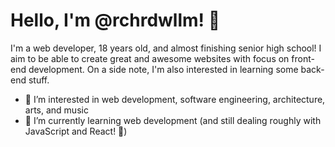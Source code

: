 # Hello, I'm @rchrdwllm! 👋

I'm a web developer, 18 years old, and almost finishing senior high school!
I aim to be able to create great and awesome websites with focus on front-end development.
On a side note, I'm also interested in learning some back-end stuff.

- 👀 I’m interested in web development, software engineering, architecture, arts, and music
- 🌱 I’m currently learning web development (and still dealing roughly with JavaScript and React! 🥴)

